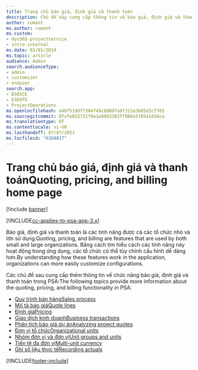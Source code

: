 ```yaml
---
title: Trang chủ báo giá, định giá và thanh toán
description: Chủ đề này cung cấp thông tin về báo giá, định giá và thanh toán.
author: rumant
ms.author: rumant
ms.custom:
- dyn365-projectservice
- intro-internal
ms.date: 03/01/2019
ms.topic: article
audience: Admin
search.audienceType:
- admin
- customizer
- enduser
search.app:
- D365CE
- D365PS
- ProjectOperations
ms.openlocfilehash: e40f519df7304749c8d88fa9f313a3b85d3cf765
ms.sourcegitcommit: 0fafe022731f0e1e8693382ff906e3f8541d34ca
ms.translationtype: HT
ms.contentlocale: vi-VN
ms.lasthandoff: 07/07/2021
ms.locfileid: "6368817"
---
```

# <a name="quoting-pricing-and-billing-home-page"></a><span data-ttu-id="24d3e-103">Trang chủ báo giá, định giá và thanh toán</span><span class="sxs-lookup"><span data-stu-id="24d3e-103">Quoting, pricing, and billing home page</span></span>

[!include [banner](../includes/psa-now-project-operations.md)]

[!INCLUDE[cc-applies-to-psa-app-3.x](../includes/cc-applies-to-psa-app-3x.md)]

<span data-ttu-id="24d3e-104">Báo giá, định giá và thanh toán là các tính năng được cả các tổ chức nhỏ và lớn sử dụng.</span><span class="sxs-lookup"><span data-stu-id="24d3e-104">Quoting, pricing, and billing are features that are used by both small and large organizations.</span></span> <span data-ttu-id="24d3e-105">Bằng cách tìm hiểu cách các tính năng này hoạt động trong ứng dụng, các tổ chức có thể tùy chỉnh cấu hình dễ dàng hơn.</span><span class="sxs-lookup"><span data-stu-id="24d3e-105">By understanding how these features work in the application, organizations can more easily customize configurations.</span></span>

<span data-ttu-id="24d3e-106">Các chủ đề sau cung cấp thêm thông tin về chức năng báo giá, định giá và thanh toán trong PSA:</span><span class="sxs-lookup"><span data-stu-id="24d3e-106">The following topics provide more information about the quoting, pricing, and billing functionality in PSA:</span></span>

- [<span data-ttu-id="24d3e-107">Quy trình bán hàng</span><span class="sxs-lookup"><span data-stu-id="24d3e-107">Sales process</span></span>](basic-sales-process.md)
- [<span data-ttu-id="24d3e-108">Mô tả báo giá</span><span class="sxs-lookup"><span data-stu-id="24d3e-108">Quote lines</span></span>](basic-quote-lines.md)
- [<span data-ttu-id="24d3e-109">Định giá</span><span class="sxs-lookup"><span data-stu-id="24d3e-109">Pricing</span></span>](basic-pricing.md)
- [<span data-ttu-id="24d3e-110">Giao dịch kinh doanh</span><span class="sxs-lookup"><span data-stu-id="24d3e-110">Business transactions</span></span>](basic-business-transactions.md)
- [<span data-ttu-id="24d3e-111">Phân tích báo giá dự án</span><span class="sxs-lookup"><span data-stu-id="24d3e-111">Analyzing project quotes</span></span>](basic-analyzing-quotes.md)
- [<span data-ttu-id="24d3e-112">Đơn vị tổ chức</span><span class="sxs-lookup"><span data-stu-id="24d3e-112">Organizational units</span></span>](advanced-organizational.md)
- [<span data-ttu-id="24d3e-113">Nhóm đơn vị và đơn vị</span><span class="sxs-lookup"><span data-stu-id="24d3e-113">Unit groups and units</span></span>](advanced-units.md)
- [<span data-ttu-id="24d3e-114">Tiền tệ đa đơn vị</span><span class="sxs-lookup"><span data-stu-id="24d3e-114">Multi-unit currency</span></span>](advanced-currency.md)
- [<span data-ttu-id="24d3e-115">Ghi số liệu thực tế</span><span class="sxs-lookup"><span data-stu-id="24d3e-115">Recording actuals</span></span>](advanced-actuals.md)


[!INCLUDE[footer-include](../includes/footer-banner.md)]